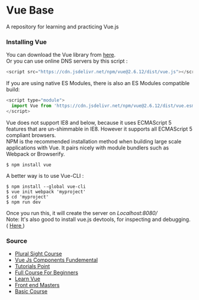 # Vue Base

A repository for learning and practicing Vue.js

### Installing Vue
You can download the Vue library from <a href="https://vuejs.org/v2/guide/installation.html">here</a>.<br />
Or you can use online DNS servers by this script :
```javascript
<script src="https://cdn.jsdelivr.net/npm/vue@2.6.12/dist/vue.js"></script>
```
If you are using native ES Modules, there is also an ES Modules compatible build:
```javascript
<script type="module">
  import Vue from 'https://cdn.jsdelivr.net/npm/vue@2.6.12/dist/vue.esm.browser.js'
</script>
```
Vue does not support IE8 and below, because it uses ECMAScript 5 features that are un-shimmable in IE8. However it supports all ECMAScript 5 compliant browsers.<br />
NPM is the recommended installation method when building large scale applications with Vue. It pairs nicely with module bundlers such as Webpack or Browserify.
```
$ npm install vue
```
A better way is to use Vue-CLI : 
```
$ npm install --global vue-cli
$ vue init webpack 'myproject'
$ cd 'myproject'
$ npm run dev
```
Once you run this, it will create the server on <i>Localhost:8080/</i>
<br />
Note: It's also good to install vue.js devtools, for inspecting and debugging. ( <a href="https://github.com/vuejs/vue-devtools#vue-devtools"> Here </a> )

### Source
  * [Plural Sight Course](https://www.pluralsight.com/pricing/skills)
  * [Vue Js Components Fundemental](https://vueschool.io/courses/vuejs-components-fundamentals)
  * [Tutorials Point](https://www.tutorialspoint.com/vuejs/index.htm)
  * [Full Course For Beginners](https://www.youtube.com/watch?v=4deVCNJq3qc)
  * [Learn Vue](https://learnvue.co/)
  * [Front end Masters](https://frontendmasters.com/)
  * [Basic Course](https://www.youtube.com/watch?v=nyJSd6V2DRI&list=PL55RiY5tL51p-YU-Uw90qQH419BM4Iz07)
